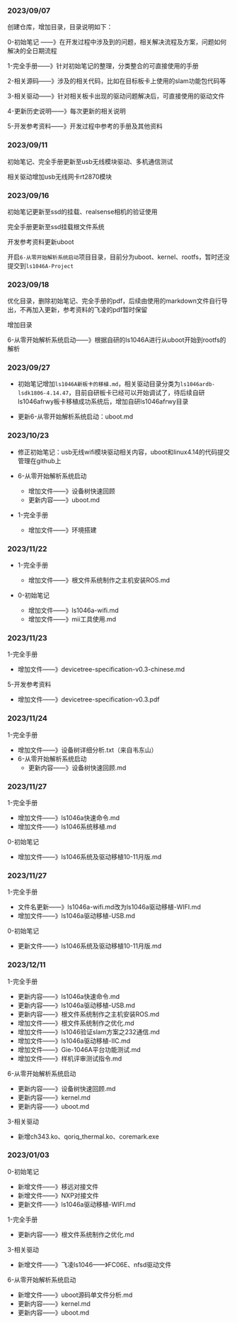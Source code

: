### 2023/09/07

创建仓库，增加目录，目录说明如下：

0-初始笔记 ——》在开发过程中涉及到的问题，相关解决流程及方案，问题如何解决的全日期流程

1-完全手册——》针对初始笔记的整理，分类整合的可直接使用的手册

2-相关源码——》涉及的相关代码，比如在目标板卡上使用的slam功能包代码等

3-相关驱动——》针对相关板卡出现的驱动问题解决后，可直接使用的驱动文件

4-更新历史说明——》每次更新的相关说明

5-开发参考资料——》开发过程中参考的手册及其他资料

### 2023/09/11

初始笔记、完全手册更新至usb无线模块驱动、多机通信测试

相关驱动增加usb无线网卡rt2870模块

### 2023/09/16

初始笔记更新至ssd的挂载、realsense相机的验证使用

完全手册更新至ssd挂载根文件系统

开发参考资料更新uboot

开启`6-从零开始解析系统启动`项目目录，目前分为uboot、kernel、rootfs，暂时还没提交到`ls1046A-Project`

### 2023/09/18

优化目录，删除初始笔记、完全手册的pdf，后续由使用的markdown文件自行导出，不再加入更新，参考资料的飞凌的pdf暂时保留

增加目录

6-从零开始解析系统启动——》根据自研的ls1046A进行从uboot开始到rootfs的解析

### 2023/09/27

- 初始笔记增加`ls1046A新板卡的移植.md`，相关驱动目录分类为`ls1046ardb-lsdk1806-4.14.47`，目前自研板卡已经可以开始调试了，待后续自研ls1046afrwy板卡移植成功系统后，增加自研ls1046afrwy目录

- 更新6-从零开始解析系统启动：uboot.md

### 2023/10/23

- 修正初始笔记：usb无线wifi模块驱动相关内容，uboot和linux4.14的代码提交管理在github上

- 6-从零开始解析系统启动

  - 增加文件——》设备树快速回顾
  - 更新内容——》uboot.md


- 1-完全手册
  - 增加文件——》环境搭建

### 2023/11/22

- 1-完全手册
  - 增加文件——》根文件系统制作之主机安装ROS.md

- 0-初始笔记
  - 增加文件——》ls1046a-wifi.md
  - 增加文件——》mii工具使用.md

### 2023/11/23

1-完全手册

- 增加文件——》devicetree-specification-v0.3-chinese.md

5-开发参考资料

- 增加文件——》devicetree-specification-v0.3.pdf

### 2023/11/24

1-完全手册

- 增加文件——》设备树详细分析.txt（来自韦东山）
- 6-从零开始解析系统启动
  - 更新内容——》设备树快速回顾.md

### 2023/11/27

1-完全手册

- 增加文件——》ls1046a快速命令.md
- 增加文件——》ls1046系统移植.md

 0-初始笔记

- 增加文件——》ls1046系统及驱动移植10-11月版.md

### 2023/11/27

1-完全手册

- 文件名更新——》ls1046a-wifi.md改为ls1046a驱动移植-WIFI.md
- 增加文件——》ls1046a驱动移植-USB.md

0-初始笔记

- 更新文件——》ls1046系统及驱动移植10-11月版.md

### 2023/12/11

1-完全手册

- 更新内容——》ls1046a快速命令.md
- 更新内容——》ls1046a驱动移植-USB.md
- 更新内容——》根文件系统制作之主机安装ROS.md
- 增加文件——》根文件系统制作之优化.md
- 增加文件——》ls1046验证slam方案之232通信.md
- 增加文件——》ls1046a驱动移植-IIC.md
- 增加文件——》Gie-1046A平台功能测试.md
- 增加文件——》样机评审测试指令.md

6-从零开始解析系统启动

- 更新内容——》设备树快速回顾.md
- 更新内容——》kernel.md
- 更新内容——》uboot.md

3-相关驱动

- 新增ch343.ko、qoriq_thermal.ko、coremark.exe

### 2023/01/03

0-初始笔记

- 新增文件——》移远对接文件
- 新增文件——》NXP对接文件
- 更新文件——》ls1046a驱动移植-WIFI.md

1-完全手册

- 更新内容——》根文件系统制作之优化.md

3-相关驱动

- 新增文件——》飞凌ls1046——》FC06E、nfsd驱动文件

6-从零开始解析系统启动

- 新增文件——》uboot源码单文件分析.md
- 更新内容——》kernel.md
- 更新内容——》uboot.md
